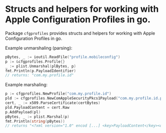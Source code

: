 # Structs and helpers for working with Apple Configuration Profiles in go.

Package `cfgprofiles` provides structs and helpers for working with Apple Configuration Profiles in go.

Example unmarshaling (parsing):

```go
pBytes, _ := ioutil.ReadFile("profile.mobileconfig")
p := &cfgprofiles.Profile{}
_ := plist.Unmarshal(plBytes, p)
fmt.Println(p.PayloadIdentifier)
// returns: "com.my.profile.id"
```

Example marshaling:

```go
p := cfgprofiles.NewProfile("com.my.profile.id")
pld := cfgprofiles.NewComAppleSecurityPkcs1Payload("com.my.profile.id.payload")
cert, _ := x509.ParseCertificate(certBytes)
pld.PayloadContent = cert.Raw
p.AddPayload(pl)
pBytes, _ := plist.Marshal(p)
fmt.Println(string(pBytes))
// returns "<?xml version="1.0" encod [...] <key>PayloadContent</key><data>MIIEPjCCAy [...]"
```
